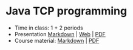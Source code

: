 # Java TCP programming

- Time in class: 1 + 2 periods
- Presentation [Markdown](./PRESENTATION.md) |
  [Web](https://heig-vd-dai-course.github.io/heig-vd-dai-course/09-java-tcp-programming/)
  |
  [PDF](https://heig-vd-dai-course.github.io/heig-vd-dai-course/09-java-tcp-programming/09-java-tcp-programming-presentation.pdf)<!-- | [Video (in French)]() -->
- Course material: [Markdown](./COURSE_MATERIAL.md) |
  [PDF](https://heig-vd-dai-course.github.io/heig-vd-dai-course/09-java-tcp-programming/09-java-tcp-programming-course-material.pdf)
